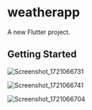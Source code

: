 # weatherapp

A new Flutter project.

## Getting Started


![Screenshot_1721066731](https://github.com/user-attachments/assets/9ca076b1-a386-4e6a-a800-f4129539743d)

![Screenshot_1721066741](https://github.com/user-attachments/assets/aada3583-a6ed-45ac-ab82-9591e3e0ec70)

![Screenshot_1721066704](https://github.com/user-attachments/assets/46b6bb46-d9e8-4a39-aedd-456ab1aa83e6)

